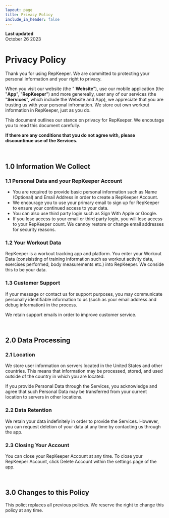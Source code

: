 ```yaml
---
layout: page
title: Privacy Policy
include_in_header: false
---
```


**Last updated**  
October 26 2023

# Privacy Policy
Thank you for using RepKeeper. We are committed to protecting your personal information and your right to privacy. 

When you visit our website (the " **Website**"), use our mobile application (the "**App**", "**RepKeeper**") and more genereally, user any of our services (the "**Services**", which include the Website and App), we appreciate that you are trusting us with your personal infromation. We store out own workout information in RepKeeper, just as you do. 

This document outlines our stance on privacy for RepKeeper. We encoutage you to read this document carefully. 

**If there are any conditions that you do not agree with, please discountinue use of the Services.** 

<br>

## 1.0 Information We Collect

### 1.1 Personal Data and your RepKeeper Account
- You are required to provide basic personal information such as Name (Optional) and Email Address in order to create a RepKeeper Account.
- We encourage you to use your primary email to sign up for RepKeeper to ensure your continued access to your data.
- You can also use third party login such as Sign With Apple or Google.
- If you lose access to your email or third party login, you will lose access to your RepKeeper count. We cannoy restore or change email addresses for security reasons. 

### 1.2 Your Workout Data 
RepKeeper is a workout tracking app and platform. You enter your Workout Data (consisisting of training information such as workout activity data, exercises performed, body measurements etc.) into RepKeeper. We conside this to be your data. 

### 1.3 Customer Support 
If your message or contact us for support purposes, you may communicate personally identifiable information to us (such as your email address and debug information) in the process.

We retain support emails in order to improve customer service. 

<br>

## 2.0 Data Processing

### 2.1 Location
We store user information on servers located in the United States and other countries. This means that information may be processed, stored, and used outside of the country in which you are located.

If you provide Personal Data through the Services, you acknowledge and agree that such Personal Data may be transferred from your current location to servers in other locations.

### 2.2 Data Retention
We retain your data indefinitely in order to provide the Services. However, you can request deletion of your data at any time by contacting us through the app.

### 2.3 Closing Your Account
You can close your RepKeeper Account at any time. To close your RepKeeper Account, click Delete Account within the settings page of the app.

<br>

## 3.0 Changes to this Policy
This polict replaces all previous policies. We reserve the right to change this policy at any time.
